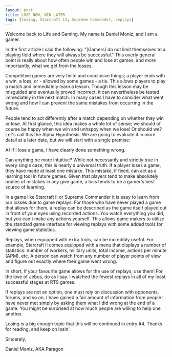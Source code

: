 ```yaml
---
layout: post
title: LOSE NOW, WIN LATER
tags: [losing, Starcraft II, Supreme Commander, replays]
---
```


Welcome back to Life and Gaming. My name is Daniel Moniz, and I am a gamer.

In the first article I said the following: "[Gamers] do not limit themselves to 
a playing field where they will always be successful." This overly general point 
is really about how often people win and lose at games, and more importantly, 
what we get from the losses.

Competitive games are very finite and conclusive things; a player ends with a 
win, a loss, or - allowed by some games - a tie. This allows players to play a 
match and immediately learn a lesson. Though this lesson may be misguided and 
eventually proved incorrect, it can nevertheless be tested immediately in the 
next match. In many cases I have to consider what went wrong and how I can 
prevent the same mistakes from occurring in the future.

People tend to act differently after a match depending on whether they win or
lose. At first glance, this idea makes a whole lot of sense; we should of course
be happy when we win and unhappy when we lose! Or should we? Let's call this
the Alpha Hypothesis. We are going to evaluate it in more detail at a later 
date, but we will start with a single premise:

A) If I lose a game, I have clearly done something wrong.

Can anything be more intuitive? While not necessarily and strictly true in every
single case, this is nearly a universal truth. If a player loses a game, they
have made at least one mistake. This mistake, if fixed, can act as a learning
tool in future games. Given that players tend to make absolutely oodles of
mistakes in any give game, a loss tends to be a gamer's best source of learning.

In a game like Starcraft II or Supreme Commander it is easy to learn from our
losses due to game replays. For those who have never played a game that allows
for them, a replay can be described as the game itself played out in front of
your eyes using recorded actions. You watch everything you did, but you can't 
make any actions yourself. This allows game makers to utilize the standard game 
interface for viewing replays with some added tools for viewing game statistics.

Replays, when equipped with extra tools, can be incredibly useful. For example,
Starcraft II comes equipped with a menu that displays a number of statistics:
number of workers, military units, total income, actions per minute (APM), etc.
A person can watch from any number of player points of view and figure out 
exactly where their game went wrong.

In short, if your favourite game allows for the use of replays, use them! For
the love of Jebus, do as I say. I watched the fewest replays in all of my 
least successful stages at RTS games. 

If replays are not an option, one must rely on discussion with opponents,
forums, and so on. I have gained a fair amount of information from people I have
never met simply by asking them what I did wrong at the end of a game. You 
might be surprised at how much people are willing to help one another.

Losing is a big enough topic that this will be continued in entry #4. Thanks for
reading, and keep on losin'.

Sincerely,

Daniel Moniz, AKA Paragon
